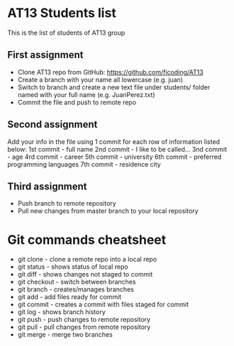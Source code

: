 # AT13 Students list

This is the list of students of AT13 group

## First assignment
* Clone AT13 repo from GitHub: https://github.com/fjcoding/AT13
* Create a branch with your name all lowercase (e.g. juan)
* Switch to <your name> branch and create a new text file under students/ folder named with your full name (e.g. JuanPerez.txt)
* Commit the file and push to remote repo

## Second assignment
Add your info in the <your name> file using 1 commit for each row of information listed below:
1st commit - full name
2nd commit - I like to be called...
3nd commit - age
4rd commit - career
5th commit - university
6th commit - preferred programming languages
7th commit - residence city

## Third assignment
* Push <your name> branch to remote repository
* Pull new changes from master branch to your local repository

# Git commands cheatsheet
* git clone - clone a remote repo into a local repo
* git status - shows status of local repo
* git diff - shows changes not staged to commit
* git checkout - switch between branches
* git branch - creates/manages branches
* git add <filename> - add files ready for commit
* git commit - creates a commit with files staged for commit
* git log - shows branch history
* git push - push changes to remote repository
* git pull - pull changes from remote repository
* git merge - merge two branches